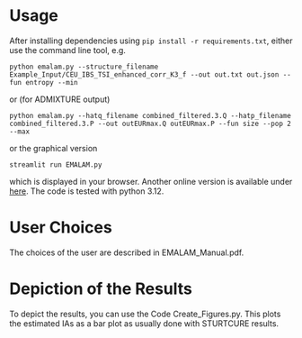 # Usage

After installing dependencies using `pip install -r requirements.txt`, either use the command line tool, e.g.
```
python emalam.py --structure_filename Example_Input/CEU_IBS_TSI_enhanced_corr_K3_f --out out.txt out.json --fun entropy --min 
```
or (for ADMIXTURE output)
```
python emalam.py --hatq_filename combined_filtered.3.Q --hatp_filename combined_filtered.3.P --out outEURmax.Q outEURmax.P --fun size --pop 2 --max
```
or the graphical version
```
streamlit run EMALAM.py
```

which is displayed in your browser. Another online version is available under [here](https://flat-likelihood-in-the-admixture-model-p4vvpwxjdtteu3prahatyj.streamlit.app/).
The code is tested with python 3.12.
 
# User Choices

The choices of the user are described in EMALAM\_Manual.pdf.

# Depiction of the Results

To depict the results, you can use the Code Create_Figures.py. This plots the estimated IAs as a bar plot as usually done with STURTCURE results. 








